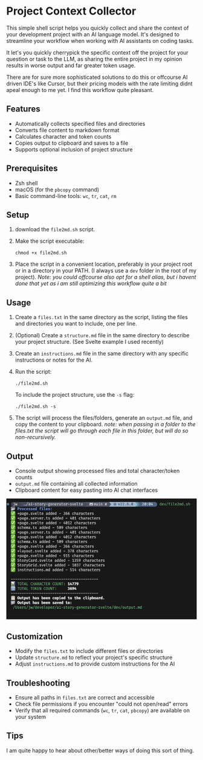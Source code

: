 # Project Context Collector

This simple shell script helps you quickly collect and share the context of your development project with an AI language model. It's designed to streamline your workflow when working with AI assistants on coding tasks. 

It let's you quickly cherrypick the specific context off the project for your question or task to the LLM, as sharing the entire project in my opinion results in worse output and far greater token usage. 

There are for sure more sophisticated solutions to do this or offcourse AI driven IDE's like Cursor, but their pricing models with the rate limiting didnt apeal enough to me yet. I find this workflow quite pleasant. 

## Features

- Automatically collects specified files and directories
- Converts file content to markdown format
- Calculates character and token counts
- Copies output to clipboard and saves to a file
- Supports optional inclusion of project structure

## Prerequisites

- Zsh shell
- macOS (for the `pbcopy` command)
- Basic command-line tools: `wc`, `tr`, `cat`, `rm`

## Setup

1. download the `file2md.sh` script.
2. Make the script executable:

   ```
   chmod +x file2md.sh
   ```

3. Place the script in a convenient location, preferably in your project root or in a directory in your PATH. (I always use a `dev` folder in the root of my project).
   _Note: you could offcourse also opt for a shell alias, but i havent done that yet as i am still optimizing this workflow quite a bit_

## Usage

1. Create a `files.txt` in the same directory as the script, listing the files and directories you want to include, one per line.

2. (Optional) Create a `structure.md` file in the same directory to describe your project structure. (See Svelte example I used recently)

3. Create an `instructions.md` file in the same directory with any specific instructions or notes for the AI.

4. Run the script:

   ```
   ./file2md.sh
   ```

   To include the project structure, use the `-s` flag:

   ```
   ./file2md.sh -s
   ```

5. The script will process the files/folders, generate an `output.md` file, and copy the content to your clipboard.
   _note: when passing in a folder to the files.txt the script will go through each file in this folder, but will do so non-recursively._

## Output

- Console output showing processed files and total character/token counts
- `output.md` file containing all collected information
- Clipboard content for easy pasting into AI chat interfaces

![Example output](example-output.png)

## Customization

- Modify the `files.txt` to include different files or directories
- Update `structure.md` to reflect your project's specific structure
- Adjust `instructions.md` to provide custom instructions for the AI

## Troubleshooting

- Ensure all paths in `files.txt` are correct and accessible
- Check file permissions if you encounter "could not open/read" errors
- Verify that all required commands (`wc`, `tr`, `cat`, `pbcopy`) are available on your system

## Tips

I am quite happy to hear about other/better ways of doing this sort of thing.
